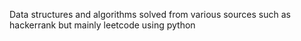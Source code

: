Data structures and algorithms solved from various sources such as hackerrank but mainly leetcode using python
